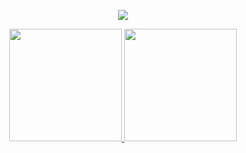 <p align="center">
  <img src="https://capsule-render.vercel.app/api?type=waving&color=auto&height=300&section=header&text=Hi%20There!&fontSize=90" />
</p>

<div align="center">
  <a href="https://github.com/anuraghazra/github-readme-stats">
    <img height="180em" src="https://github-readme-stats.vercel.app/api?username=AddRain1&show_icons=true&rank_icon=github&theme=tokyonight" />
  </a>
  <a href="https://github.com/anuraghazra/github-readme-stats">
    <img height="180em" src="https://github-readme-stats.vercel.app/api/top-langs/?username=AddRain1&layout=compact&theme=tokyonight" />
  </a>
</div>

